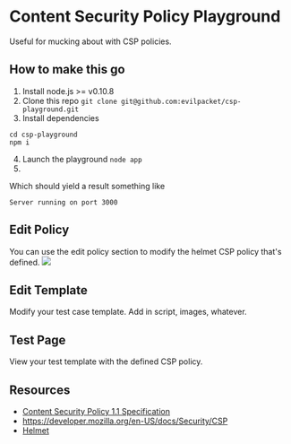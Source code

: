 # Content Security Policy Playground

Useful for mucking about with CSP policies.


## How to make this go
1. Install node.js >= v0.10.8 
2. Clone this repo ```git clone git@github.com:evilpacket/csp-playground.git```
3. Install dependencies 

```
cd csp-playground
npm i
```

4. Launch the playground ```node app```
5. 
Which should yield a result something like

```
Server running on port 3000
```

## Edit Policy
You can use the edit policy section to modify the helmet CSP policy that's defined. 
![](http://cl.ly/image/1k1Q1f0L2e3d/Screen%20Shot%202013-06-23%20at%202.28.08%20PM.png)


## Edit Template
Modify your test case template. Add in script, images, whatever.

## Test Page
View your test template with the defined CSP policy. 

## Resources
- [Content Security Policy 1.1 Specification](https://dvcs.w3.org/hg/content-security-policy/raw-file/tip/csp-specification.dev.html)
- https://developer.mozilla.org/en-US/docs/Security/CSP
- [Helmet](github.com/evilpacket/helmet)

